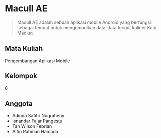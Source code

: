 # Macull AE
> Macull AE adalah sebuah aplikasi mobile Android yang berfungsi sebagai tempat untuk mengumpulkan data-data terkait kuliner Kota Madiun

## Mata Kuliah
Pengembangan Aplikasi Mobile

## Kelompok
8

## Anggota
- Adinda Safitri Nugraheny
- Isnandar Fajar Pangestu
- Tan Wilson Febrian
- Alfin Rahman Hamada
